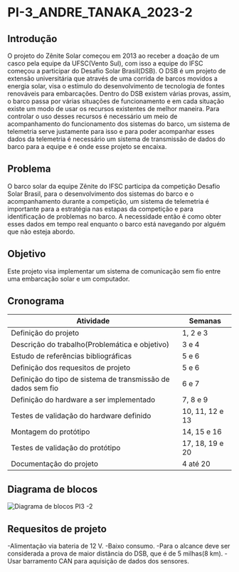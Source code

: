 # PI-3_ANDRE_TANAKA_2023-2

## Introdução
O projeto do Zênite Solar começou em 2013 ao receber a doação de um casco pela equipe da UFSC(Vento Sul), com isso a equipe do IFSC começou a participar do Desafio Solar Brasil(DSB). O DSB é um projeto de extensão universitária que através de uma corrida de barcos movidos a energia solar, visa o estímulo do desenvolvimento de tecnologia de fontes renováveis para embarcações.
Dentro do DSB existem várias provas, assim, o barco passa por várias situações de funcionamento e em cada situação existe um modo de usar os recursos existentes de melhor maneira. Para controlar o uso desses recursos é necessário um meio de acompanhamento do funcionamento dos sistemas do barco, um sistema de telemetria serve justamente para isso e para poder acompanhar esses dados da telemetria é necessário um sistema de transmissão de dados do barco para a equipe e é onde esse projeto se encaixa.

## Problema
O barco solar da equipe Zênite do IFSC participa da competição Desafio Solar Brasil, para o desenvolvimento dos sistemas do barco e o acompanhamento durante a competição, um sistema de telemetria é importante para a estratégia nas estapas da competição e para identificação de problemas no barco. A necessidade então é como obter esses dados em tempo real enquanto o barco está navegando por alguém que não esteja abordo.

## Objetivo
Este projeto visa implementar um sistema de comunicação sem fio entre uma embarcação solar e um computador.

## Cronograma

| Atividade | Semanas   |
| ----------------------------------------------------------------- | ------------ |
| Definição do projeto | 1, 2 e 3 |
| Descrição do trabalho(Problemática e objetivo) | 3 e 4 |
| Estudo de referências bibliográficas | 5 e 6 |
| Definição dos requesitos de projeto | 5 e 6 |
| Definição do tipo de sistema de transmissão de dados sem fio | 6 e 7 |
| Definição do hardware a ser implementado | 7, 8 e 9 |
| Testes de validação do hardware definido | 10, 11, 12 e 13 |
| Montagem do protótipo | 14, 15 e 16 |
| Testes de validação do protótipo | 17, 18, 19 e 20 |
| Documentação do projeto | 4 até 20 |

## Diagrama de blocos

![Diagrama de blocos PI3 -2](https://github.com/andretanaka29/PI-3_ANDRE_TANAKA_2023-2/assets/45289349/374546f6-34ad-4162-8971-d12ea5927eff)

## Requesitos de projeto
-Alimentação via bateria de 12 V.
-Baixo consumo.
-Para o alcance deve ser considerada a prova de maior distância do DSB, que é de 5 milhas(8 km).
-Usar barramento CAN para aquisição de dados dos sensores.

